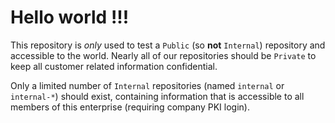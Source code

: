 # Hello world !!!

This repository is *only* used to test a `Public` (so **not** `Internal`) repository and accessible to the world.
Nearly all of our repositories should be `Private` to keep all customer related information confidential.

Only a limited number of `Internal` repositories (named `internal` or `internal-*`) should exist,
containing information that is accessible to all members of this enterprise (requiring company PKI login).
